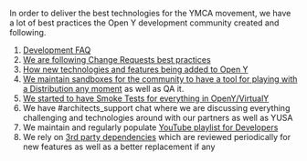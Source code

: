 In order to deliver the best technologies for the YMCA movement, we have a lot of best practices the Open Y development community created and following.


1. [Development FAQ](https://github.com/ymcatwincities/openy/wiki/Development-FAQ)
1. [We are following Change Requests best practices](https://github.com/ymcatwincities/openy/wiki/Code-Review-Quality-Best-Practices)
1. [How new technologies and features being added to Open Y](https://community.openymca.org/t/i-made-some-customizations-to-my-site-that-i-want-to-co[…]at-are-the-best-practices-for-backporting-my-features/435)
1. [We maintain sandboxes for the community to have a tool for playing with a Distribution any moment](https://www.youtube.com/watch?v=dS-8-t0WJgo) as well as QA it.
1. [We started to have Smoke Tests for everything in OpenY/VirtualY](https://www.youtube.com/watch?v=MH4BwMowlic&list=PL_QVggMcFfKYfV1cnistny2L-Sp55SoMg)
1. We have #architects_support chat where we are discussing everything challenging and technologies around with our partners as well as YUSA
1. We maintain and regularly populate [YouTube playlist for Developers](https://www.youtube.com/watch?v=RSsQLVVhldc&list=PL_QVggMcFfKZp05THV3dYlYOG3MsJ8xSf)
1. We rely on [3rd party dependencies](https://github.com/ymcatwincities/openy/wiki/Open-Y-3rd-party-dependencies) which are reviewed periodically for new features as well as a better replacement if any